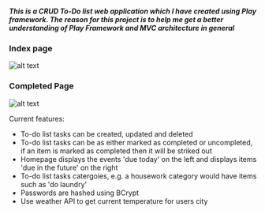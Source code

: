 ##### This is a CRUD To-Do list web application which I have created using Play framework. The reason for this project is to help me get a better understanding of Play Framework and MVC architecture in general

### Index page
![alt text](https://i.imgur.com/omyqEr1.png)

### Completed Page
![alt text](https://i.imgur.com/fQhfEsN.png)


Current features:
* To-do list tasks can be created, updated and deleted 
* To-do list tasks can be as either marked as completed or uncompleted, if an item is marked as completed then it will be striked out
* Homepage displays the events 'due today' on the left and displays items 'due in the future' on the right
* To-do list tasks catergoies, e.g. a housework category would have items such as 'do laundry'
* Passwords are hashed using BCrypt
* Use weather API to get current temperature for users city





